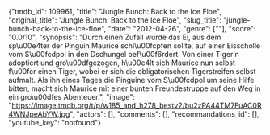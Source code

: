 {"tmdb_id": 109961, "title": "Jungle Bunch: Back to the Ice Floe", "original_title": "Jungle Bunch: Back to the Ice Floe", "slug_title": "jungle-bunch-back-to-the-ice-floe", "date": "2012-04-26", "genre": [""], "score": "0.0/10", "synopsis": "Durch einen Zufall wurde das Ei, aus dem sp\u00e4ter der Pinguin Maurice schl\u00fcpfen sollte, auf einer Eisscholle vom S\u00fcdpol in den Dschungel bef\u00f6rdert. Von einer Tigerin adoptiert und gro\u00dfgezogen, h\u00e4lt sich Maurice nun selbst f\u00fcr einen Tiger, wobei er sich die obligatorischen Tigerstreifen selbst aufmalt. Als ihn eines Tages die Pinguine vom S\u00fcdpol um seine Hilfe bitten, macht sich Maurice mit einer bunten Freundestruppe auf den Weg in ein gro\u00dfes Abenteuer.", "image": "https://image.tmdb.org/t/p/w185_and_h278_bestv2/bu2zPA44TM7FuAC0R4WNJpeAbYW.jpg", "actors": [], "comments": [], "recommandations_id": [], "youtube_key": "notfound"}